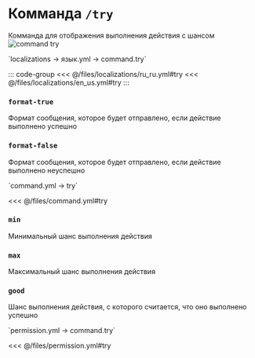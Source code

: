 # Комманда `/try`

Комманда для отображения выполнения действия с шансом
![command try](/commandtry.png)

[//]: # (localization)
<!--@include: @/parts/words.md#localization--> 
<!--@include: @/parts/words.md#path--> `localizations → язык.yml → command.try`

<!--@include: @/parts/words.md#default--> 

::: code-group
<<< @/files/localizations/ru_ru.yml#try
<<< @/files/localizations/en_us.yml#try
:::

### `format-true`

Формат сообщения, которое будет отправлено, если действие выполнено успешно

### `format-false`

Формат сообщения, которое будет отправлено, если действие выполнено неуспешно

[//]: # (command.yml)
<!--@include: @/parts/words.md#setting-->
<!--@include: @/parts/words.md#path--> `command.yml → try`

<!--@include: @/parts/words.md#default-->
<<< @/files/command.yml#try

<!--@include: @/parts/enable.md-->
<!--@include: @/parts/range.md-->

### `min`

Минимальный шанс выполнения действия

### `max`

Максимальный шанс выполнения действия

### `good`

Шанс выполнения действия, с которого считается, что оно выполнено успешно

<!--@include: @/parts/aliases.md-->
<!--@include: @/parts/destination.md-->
<!--@include: @/parts/cooldown.md-->
<!--@include: @/parts/sound.md-->

[//]: # (permission.yml)
<!--@include: @/parts/words.md#permission-->
<!--@include: @/parts/words.md#path--> `permission.yml → command.try`

<!--@include: @/parts/words.md#default-->
<<< @/files/permission.yml#try

<!--@include: @/parts/permission/permissionTier3.md-->
<!--@include: @/parts/permission/cooldown.md-->
<!--@include: @/parts/permission/sound.md-->

